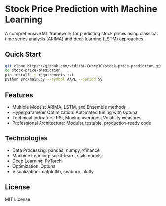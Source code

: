 # Stock Price Prediction with Machine Learning

A comprehensive ML framework for predicting stock prices using classical time series analysis (ARIMA) and deep learning (LSTM) approaches.

## Quick Start

```bash
git clone https://github.com/vidithi-Curry30/stock-price-prediction.git
cd stock-price-prediction
pip install -r requirements.txt
python src/main.py --symbol AAPL --period 5y
```

## Features

- Multiple Models: ARIMA, LSTM, and Ensemble methods
- Hyperparameter Optimization: Automated tuning with Optuna
- Technical Indicators: RSI, Moving Averages, Volatility measures
- Professional Architecture: Modular, testable, production-ready code

## Technologies

- Data Processing: pandas, numpy, yfinance
- Machine Learning: scikit-learn, statsmodels
- Deep Learning: PyTorch
- Optimization: Optuna
- Visualization: matplotlib, seaborn, plotly

## License

MIT License
